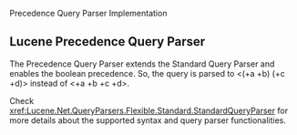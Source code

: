 ﻿
<!--
 Licensed to the Apache Software Foundation (ASF) under one or more
 contributor license agreements.  See the NOTICE file distributed with
 this work for additional information regarding copyright ownership.
 The ASF licenses this file to You under the Apache License, Version 2.0
 (the "License"); you may not use this file except in compliance with
 the License.  You may obtain a copy of the License at

     http://www.apache.org/licenses/LICENSE-2.0

 Unless required by applicable law or agreed to in writing, software
 distributed under the License is distributed on an "AS IS" BASIS,
 WITHOUT WARRANTIES OR CONDITIONS OF ANY KIND, either express or implied.
 See the License for the specific language governing permissions and
 limitations under the License.
-->


Precedence Query Parser Implementation

## Lucene Precedence Query Parser

 The Precedence Query Parser extends the Standard Query Parser and enables the boolean precedence. So, the query <a AND b OR c AND d> is parsed to <(+a +b) (+c +d)> instead of <+a +b +c +d>. 

 Check <xref:Lucene.Net.QueryParsers.Flexible.Standard.StandardQueryParser> for more details about the supported syntax and query parser functionalities. 